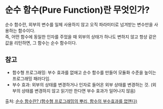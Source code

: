 # 순수 함수(Pure Function)란 무엇인가?

순수 함수란, 외부의 변수를 일체 사용하지 않고 오직 파라미터로 넘겨받는 변수만을 사용하는 함수이다.   
즉, 어떤 함수에 동일한 인자를 주었을 때 외부의 상태가 하나도 변하지 않고 항상 같은 값을 리턴하면, 그 함수는 순수 함수이다.

## 참고
- 함수형 프로그래밍: 부수 효과를 없애고 순수 함수를 만들어 모듈화 수준을 높이는 프로그래밍 패러다임.
- 부수 효과: 외부의 상태를 변경하거나 인자로 들어온 외부 상태를 변경하는 것. (외부의 상태를 변경하지 않고 읽기만 한다면 부수 효과가 일어나지 않음)
   
출처: [순수 함수란? (함수형 프로그래밍의 뿌리, 함수의 부수효과를 없앤다)](https://jeong-pro.tistory.com/23)